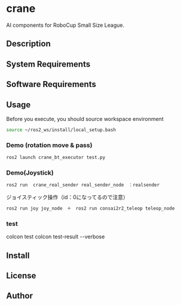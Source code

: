 # crane
AI components for RoboCup Small Size League.

## Description
## System Requirements
## Software Requirements
## Usage
Before you execute, you should source workspace environment
~~~bash
source ~/ros2_ws/install/local_setup.bash
~~~
### Demo (rotation move & pass)
~~~bash
ros2 launch crane_bt_executor test.py
~~~
### Demo(Joystick)
~~~bash
ros2 run  crane_real_sender real_sender_node　：realsender
~~~
ジョイスティック操作（id：0になってるので注意）
~~~bash
ros2 run joy joy_node　＋　ros2 run consai2r2_teleop teleop_node
~~~
### test
colcon test
colcon test-result --verbose

## Install
## License
## Author
